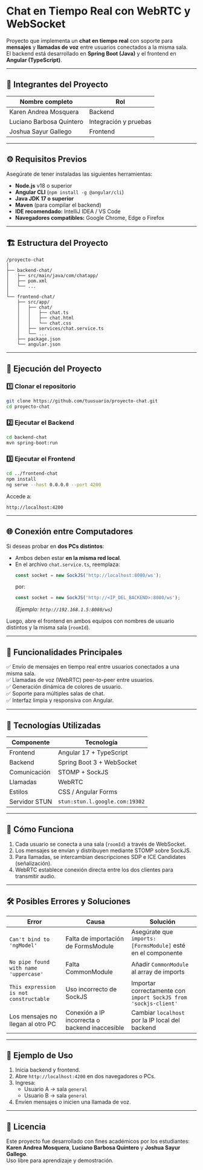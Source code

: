 # Chat en Tiempo Real con WebRTC y WebSocket  

Proyecto que implementa un **chat en tiempo real** con soporte para **mensajes** y **llamadas de voz** entre usuarios conectados a la misma sala.  
El backend está desarrollado en **Spring Boot (Java)** y el frontend en **Angular (TypeScript)**.  

---

## 👥 Integrantes del Proyecto  

| Nombre completo | Rol |
|------------------|------|
| Karen Andrea Mosquera | Backend |
| Luciano Barbosa Quintero | Integración y pruebas |
| Joshua Sayur Gallego | Frontend |

---

## ⚙️ Requisitos Previos  

Asegúrate de tener instaladas las siguientes herramientas:  

- **Node.js** v18 o superior  
- **Angular CLI** (`npm install -g @angular/cli`)  
- **Java JDK 17 o superior**  
- **Maven** (para compilar el backend)  
- **IDE recomendado:** IntelliJ IDEA / VS Code  
- **Navegadores compatibles:** Google Chrome, Edge o Firefox  

---

## 🏗️ Estructura del Proyecto  

```
/proyecto-chat
│
├── backend-chat/
│   ├── src/main/java/com/chatapp/
│   ├── pom.xml
│   └── ...
│
└── frontend-chat/
    ├── src/app/
    │   ├── chat/
    │   │   ├── chat.ts
    │   │   ├── chat.html
    │   │   └── chat.css
    │   ├── services/chat.service.ts
    │   └── ...
    ├── package.json
    └── angular.json
```

---

## 🚀 Ejecución del Proyecto  

### 1️⃣ Clonar el repositorio  
```bash
git clone https://github.com/tuusuario/proyecto-chat.git
cd proyecto-chat
```

### 2️⃣ Ejecutar el **Backend**  

```bash
cd backend-chat
mvn spring-boot:run
```

### 3️⃣ Ejecutar el **Frontend**  

```bash
cd ../frontend-chat
npm install
ng serve --host 0.0.0.0 --port 4200
```
Accede a:
```
http://localhost:4200
```

---

## 🌐 Conexión entre Computadores  

Si deseas probar en **dos PCs distintos**:

- Ambos deben estar **en la misma red local**.  
- En el archivo `chat.service.ts`, reemplaza:  
  ```ts
  const socket = new SockJS('http://localhost:8080/ws');
  ```  
  por:  
  ```ts
  const socket = new SockJS('http://<IP_DEL_BACKEND>:8080/ws');
  ```  
  *(Ejemplo: `http://192.168.1.5:8080/ws`)*

Luego, abre el frontend en ambos equipos con nombres de usuario distintos y la misma sala (`roomId`).

---

## 💬 Funcionalidades Principales  

✅ Envío de mensajes en tiempo real entre usuarios conectados a una misma sala.  
✅ Llamadas de voz (WebRTC) peer-to-peer entre usuarios.  
✅ Generación dinámica de colores de usuario.  
✅ Soporte para múltiples salas de chat.  
✅ Interfaz limpia y responsiva con Angular.  

---

## 🧩 Tecnologías Utilizadas  

| Componente | Tecnología |
|-------------|-------------|
| Frontend | Angular 17 + TypeScript |
| Backend | Spring Boot 3 + WebSocket |
| Comunicación | STOMP + SockJS |
| Llamadas | WebRTC |
| Estilos | CSS / Angular Forms |
| Servidor STUN | `stun:stun.l.google.com:19302` |

---

## 🧠 Cómo Funciona  

1. Cada usuario se conecta a una sala (`roomId`) a través de WebSocket.  
2. Los mensajes se envían y distribuyen mediante STOMP sobre SockJS.  
3. Para llamadas, se intercambian descripciones SDP e ICE Candidates (señalización).  
4. WebRTC establece conexión directa entre los dos clientes para transmitir audio.  

---

## 🛠️ Posibles Errores y Soluciones  

| Error | Causa | Solución |
|-------|--------|----------|
| `Can't bind to 'ngModel'` | Falta de importación de FormsModule | Asegúrate que `imports: [FormsModule]` esté en el componente |
| `No pipe found with name 'uppercase'` | Falta CommonModule | Añadir `CommonModule` al array de imports |
| `This expression is not constructable` | Uso incorrecto de SockJS | Importar correctamente con `import SockJS from 'sockjs-client'` |
| Los mensajes no llegan al otro PC | Conexión a IP incorrecta o backend inaccesible | Cambiar `localhost` por la IP local del backend |

---

## 📸 Ejemplo de Uso  

1. Inicia backend y frontend.  
2. Abre `http://localhost:4200` en dos navegadores o PCs.  
3. Ingresa:  
   - Usuario A → sala `general`  
   - Usuario B → sala `general`  
4. Envíen mensajes o inicien una llamada de voz.  

---

## 🧾 Licencia  

Este proyecto fue desarrollado con fines académicos por los estudiantes:  
**Karen Andrea Mosquera**, **Luciano Barbosa Quintero** y **Joshua Sayur Gallego**.  
Uso libre para aprendizaje y demostración.  

